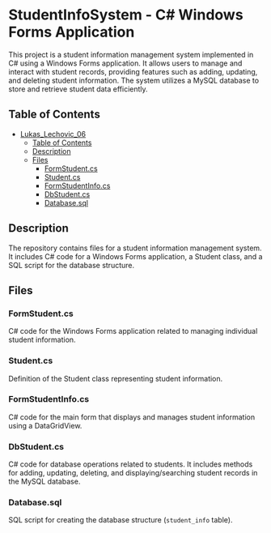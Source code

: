 # StudentInfoSystem - C# Windows Forms Application

This project is a student information management system implemented in C# using a Windows Forms application. It allows users to manage and interact with student records, providing features such as adding, updating, and deleting student information. The system utilizes a MySQL database to store and retrieve student data efficiently.

## Table of Contents

- [Lukas_Lechovic_06](#lukas_lechovic_06)
  - [Table of Contents](#table-of-contents)
  - [Description](#description)
  - [Files](#files)
    - [FormStudent.cs](#formstudentcs)
    - [Student.cs](#studentcs)
    - [FormStudentInfo.cs](#formstudentinfocs)
    - [DbStudent.cs](#dbstudentcs)
    - [Database.sql](#databasesql)

## Description

The repository contains files for a student information management system. It includes C# code for a Windows Forms application, a Student class, and a SQL script for the database structure.

## Files

### FormStudent.cs

C# code for the Windows Forms application related to managing individual student information.

### Student.cs

Definition of the Student class representing student information.

### FormStudentInfo.cs

C# code for the main form that displays and manages student information using a DataGridView.

### DbStudent.cs

C# code for database operations related to students. It includes methods for adding, updating, deleting, and displaying/searching student records in the MySQL database.

### Database.sql

SQL script for creating the database structure (`student_info` table).
